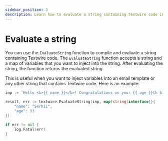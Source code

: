 ```yaml
---
sidebar_position: 3
description: Learn how to evaluate a string containing Textwire code in your Go applications
---
```


# Evaluate a string

You can use the `EvaluateString` function to compile and evaluate a string containing Textwire code. The `EvaluateString` function accepts a string and a map of variables that you want to inject into the string. After evaluating the string, the function returns the evaluated string.

This is useful when you want to inject variables into an email template or any other string that contains Textwire code. Here is an example:

```go
inp := `Hello <b>{{ name }}</b>! Congratulations on your {{ age }}th birthday!`

result, err := textwire.EvaluateString(inp, map[string]interface{}{
    "name": "Serhii",
    "age": 33
})

if err != nil {
    log.Fatal(err)
}
```